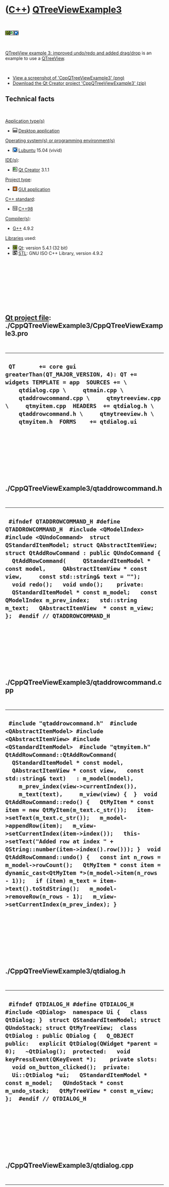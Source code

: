 



 

 

 

 

 

([C++](Cpp.htm)) [QTreeViewExample3](CppQTreeViewExample3.htm)
==============================================================

 

![Qt](PicQt.png)![Qt
Creator](PicQtCreator.png)![Lubuntu](PicLubuntu.png)

 

[QTreeView example 3: improved undo/redo and added
drag/drop](CppQTreeViewExample3.htm) is an example to use a
[QTreeView](CppQTreeView.htm).

 

-   [View a screenshot of
    'CppQTreeViewExample3' (png)](CppQTreeViewExample3.png)
-   [Download the Qt Creator project
    'CppQTreeViewExample3' (zip)](CppQTreeViewExample3.zip)

Technical facts
---------------

 

[Application type(s)](CppApplication.htm)

-   ![Desktop](PicDesktop.png) [Desktop
    application](CppDesktopApplication.htm)

[Operating system(s) or programming environment(s)](CppOs.htm)

-   ![Lubuntu](PicLubuntu.png) [Lubuntu](CppLubuntu.htm) 15.04 (vivid)

[IDE(s)](CppIde.htm):

-   ![Qt Creator](PicQtCreator.png) [Qt Creator](CppQtCreator.htm) 3.1.1

[Project type](CppQtProjectType.htm):

-   ![GUI](PicGui.png) [GUI application](CppGuiApplication.htm)

[C++ standard](CppStandard.htm):

-   ![C++98](PicCpp98.png) [C++98](Cpp98.htm)

[Compiler(s)](CppCompiler.htm):

-   [G++](CppGpp.htm) 4.9.2

[Libraries](CppLibrary.htm) used:

-   ![Qt](PicQt.png) [Qt](CppQt.htm): version 5.4.1 (32 bit)
-   ![STL](PicStl.png) [STL](CppStl.htm): GNU ISO C++ Library, version
    4.9.2

 

 

 

 

 

[Qt project file](CppQtProjectFile.htm): ./CppQTreeViewExample3/CppQTreeViewExample3.pro
----------------------------------------------------------------------------------------

 

  ---------------------------------------------------------------------------------------------------------------------------------------------------------------------------------------------------------------------------------------------------------------------------------------------------------------------------
  ` QT       += core gui greaterThan(QT_MAJOR_VERSION, 4): QT += widgets TEMPLATE = app  SOURCES += \     qtdialog.cpp \     qtmain.cpp \     qtaddrowcommand.cpp \     qtmytreeview.cpp \     qtmyitem.cpp  HEADERS  += qtdialog.h \     qtaddrowcommand.h \     qtmytreeview.h \     qtmyitem.h  FORMS    += qtdialog.ui`
  ---------------------------------------------------------------------------------------------------------------------------------------------------------------------------------------------------------------------------------------------------------------------------------------------------------------------------

 

 

 

 

 

./CppQTreeViewExample3/qtaddrowcommand.h
----------------------------------------

 

  -----------------------------------------------------------------------------------------------------------------------------------------------------------------------------------------------------------------------------------------------------------------------------------------------------------------------------------------------------------------------------------------------------------------------------------------------------------------------------------------------------------------------------------------------------------
  ` #ifndef QTADDROWCOMMAND_H #define QTADDROWCOMMAND_H  #include <QModelIndex> #include <QUndoCommand>  struct QStandardItemModel; struct QAbstractItemView;  struct QtAddRowCommand : public QUndoCommand {   QtAddRowCommand(     QStandardItemModel * const model,     QAbstractItemView * const view,     const std::string& text = "");   void redo();   void undo();    private:   QStandardItemModel * const m_model;   const QModelIndex m_prev_index;   std::string m_text;   QAbstractItemView  * const m_view; };  #endif // QTADDROWCOMMAND_H`
  -----------------------------------------------------------------------------------------------------------------------------------------------------------------------------------------------------------------------------------------------------------------------------------------------------------------------------------------------------------------------------------------------------------------------------------------------------------------------------------------------------------------------------------------------------------

 

 

 

 

 

./CppQTreeViewExample3/qtaddrowcommand.cpp
------------------------------------------

 

  -----------------------------------------------------------------------------------------------------------------------------------------------------------------------------------------------------------------------------------------------------------------------------------------------------------------------------------------------------------------------------------------------------------------------------------------------------------------------------------------------------------------------------------------------------------------------------------------------------------------------------------------------------------------------------------------------------------------------------------------------------------------------------------------------------------------------------------------------------------------------------------------------------------------------------------------------------------------
  ` #include "qtaddrowcommand.h"  #include <QAbstractItemModel> #include <QAbstractItemView> #include <QStandardItemModel>  #include "qtmyitem.h"  QtAddRowCommand::QtAddRowCommand(   QStandardItemModel * const model,   QAbstractItemView * const view,   const std::string& text)   : m_model(model),     m_prev_index(view->currentIndex()),     m_text(text),     m_view(view) {  }  void QtAddRowCommand::redo() {   QtMyItem * const item = new QtMyItem(m_text.c_str());   item->setText(m_text.c_str());   m_model->appendRow(item);   m_view->setCurrentIndex(item->index());   this->setText("Added row at index " + QString::number(item->index().row())); }  void QtAddRowCommand::undo() {   const int n_rows = m_model->rowCount();   QtMyItem * const item = dynamic_cast<QtMyItem *>(m_model->item(n_rows - 1));   if (item) m_text = item->text().toStdString();   m_model->removeRow(n_rows - 1);   m_view->setCurrentIndex(m_prev_index); }`
  -----------------------------------------------------------------------------------------------------------------------------------------------------------------------------------------------------------------------------------------------------------------------------------------------------------------------------------------------------------------------------------------------------------------------------------------------------------------------------------------------------------------------------------------------------------------------------------------------------------------------------------------------------------------------------------------------------------------------------------------------------------------------------------------------------------------------------------------------------------------------------------------------------------------------------------------------------------------

 

 

 

 

 

./CppQTreeViewExample3/qtdialog.h
---------------------------------

 

  ----------------------------------------------------------------------------------------------------------------------------------------------------------------------------------------------------------------------------------------------------------------------------------------------------------------------------------------------------------------------------------------------------------------------------------------------------------------------------------------------------------------------------------------------------
  ` #ifndef QTDIALOG_H #define QTDIALOG_H  #include <QDialog>  namespace Ui {   class QtDialog; }  struct QStandardItemModel; struct QUndoStack; struct QtMyTreeView;  class QtDialog : public QDialog {   Q_OBJECT    public:   explicit QtDialog(QWidget *parent = 0);   ~QtDialog();  protected:   void keyPressEvent(QKeyEvent *);    private slots:   void on_button_clicked();  private:   Ui::QtDialog *ui;   QStandardItemModel * const m_model;   QUndoStack * const m_undo_stack;   QtMyTreeView * const m_view; };  #endif // QTDIALOG_H`
  ----------------------------------------------------------------------------------------------------------------------------------------------------------------------------------------------------------------------------------------------------------------------------------------------------------------------------------------------------------------------------------------------------------------------------------------------------------------------------------------------------------------------------------------------------

 

 

 

 

 

./CppQTreeViewExample3/qtdialog.cpp
-----------------------------------

 

  ---------------------------------------------------------------------------------------------------------------------------------------------------------------------------------------------------------------------------------------------------------------------------------------------------------------------------------------------------------------------------------------------------------------------------------------------------------------------------------------------------------------------------------------------------------------------------------------------------------------------------------------------------------------------------------------------------------------------------------------------------------------------------------------------------------------------------------------------------------------------------------------------------------------------------------------------------------------------------------------------------------------------------------------------------------------------------------------------------------------------------------------------------------------------------------------------------------------------------------------------------------------------------------------------------------------------------------------------------------------------------------------------------------------------------------------------------------------------------------------------------------------------------------------------------------------------------------------------------------------------------------------------------------------------------------------------------------------------------------------------------------------------------------------------------------------------------------------------------------
  ` #include "qtdialog.h"  #include <cassert>  #include <boost/lexical_cast.hpp>  #include <QKeyEvent> #include <QStandardItemModel> #include <QStyledItemDelegate> #include <QUndoStack>  #include "qtaddrowcommand.h" #include "ui_qtdialog.h" #include "qtmytreeview.h" #include "qtmyitem.h"  QtDialog::QtDialog(QWidget *parent) :   QDialog(parent),   ui(new Ui::QtDialog),   m_model(new QStandardItemModel),   m_undo_stack(new QUndoStack),   m_view(new QtMyTreeView) {   ui->setupUi(this);   assert(ui->scrollAreaWidgetContents->layout());   ui->scrollAreaWidgetContents->layout()->addWidget(m_view);   m_view->setModel(m_model);   m_view->setItemDelegate(new QStyledItemDelegate);    //Initial the QtMyTreeView with some items   for (int i=0; i!=26; ++i)   {     QtAddRowCommand * const cmd       = new QtAddRowCommand(         m_model,         m_view,         boost::lexical_cast<std::string,char>('A' + i));     m_undo_stack->push(cmd);   }  }  QtDialog::~QtDialog() {   delete ui;   delete m_model;   delete m_undo_stack;   delete m_view; }  void QtDialog::keyPressEvent(QKeyEvent * e) {   if (e->key() == Qt::Key_Escape) { close(); return; }   if ( (e->modifiers() & Qt::ControlModifier)     && !(e->modifiers() & Qt::ShiftModifier)     && e->key() == Qt::Key_Z)   {     m_undo_stack->undo();     return;   }   if ( (e->modifiers() & Qt::ControlModifier)     && (e->modifiers() & Qt::ShiftModifier)     && e->key() == Qt::Key_Z)   {     m_undo_stack->redo();     return;   } }  void QtDialog::on_button_clicked() {   QtAddRowCommand * const cmd = new QtAddRowCommand(m_model,m_view);   m_undo_stack->push(cmd);    const int n_rows = m_model->rowCount();   QtMyItem * const item = dynamic_cast<QtMyItem*>(m_model->item(n_rows - 1));   assert(item);   m_view->edit(item->index());  }`
  ---------------------------------------------------------------------------------------------------------------------------------------------------------------------------------------------------------------------------------------------------------------------------------------------------------------------------------------------------------------------------------------------------------------------------------------------------------------------------------------------------------------------------------------------------------------------------------------------------------------------------------------------------------------------------------------------------------------------------------------------------------------------------------------------------------------------------------------------------------------------------------------------------------------------------------------------------------------------------------------------------------------------------------------------------------------------------------------------------------------------------------------------------------------------------------------------------------------------------------------------------------------------------------------------------------------------------------------------------------------------------------------------------------------------------------------------------------------------------------------------------------------------------------------------------------------------------------------------------------------------------------------------------------------------------------------------------------------------------------------------------------------------------------------------------------------------------------------------------------

 

 

 

 

 

./CppQTreeViewExample3/qtmain.cpp
---------------------------------

 

  ----------------------------------------------------------------------------------------------------------------------------------------------------------------------
  ` #include <QApplication> #include "qtdialog.h"  int main(int argc, char *argv[]) {   QApplication a(argc, argv);   QtDialog w;   w.show();      return a.exec(); }`
  ----------------------------------------------------------------------------------------------------------------------------------------------------------------------

 

 

 

 

 

./CppQTreeViewExample3/qtmyitem.h
---------------------------------

 

  ------------------------------------------------------------------------------------------------------------------------------------------------------------------------
  ` #ifndef QTMYITEM_H #define QTMYITEM_H  #include <QStandardItem>  struct QtMyItem : public QStandardItem {   QtMyItem(const QString &text); };  #endif // QTMYITEM_H`
  ------------------------------------------------------------------------------------------------------------------------------------------------------------------------

 

 

 

 

 

./CppQTreeViewExample3/qtmyitem.cpp
-----------------------------------

 

  --------------------------------------------------------------------------------------------------------------------------------------------------------------------------------------
  ` #include "qtmyitem.h"  QtMyItem::QtMyItem(const QString &text)   : QStandardItem(text) {   this->setEditable(true);   this->setDragEnabled(true);   this->setDropEnabled(true); }`
  --------------------------------------------------------------------------------------------------------------------------------------------------------------------------------------

 

 

 

 

 

./CppQTreeViewExample3/qtmytreeview.h
-------------------------------------

 

  -------------------------------------------------------------------------------------------------------------------------------------------------------------------------------------------
  ` #ifndef QTMYTREEVIEW_H #define QTMYTREEVIEW_H  #include <QTreeView>  struct QtMyTreeView : public QTreeView {   QtMyTreeView(QWidget * const parent = 0); };  #endif // QTMYTREEVIEW_H`
  -------------------------------------------------------------------------------------------------------------------------------------------------------------------------------------------

 

 

 

 

 

./CppQTreeViewExample3/qtmytreeview.cpp
---------------------------------------

 

  ----------------------------------------------------------------------------------------------------------------------------------------------------------------------------------------------------------------------------------------------------------------------------------------------------------------------------------------------------------------------------------------------------------------------------------------------------------------------------------------------------------------------------------------------------------------------------------------------------------------------
  ` #include "qtmytreeview.h"  #include <QDragEnterEvent> #include <QDropEvent> #include <QDragMoveEvent>  QtMyTreeView::QtMyTreeView(QWidget * const parent)   : QTreeView(parent) {   this->setAcceptDrops(true);   this->setAlternatingRowColors(true);   this->setAnimated(true);   this->setDragDropMode(QAbstractItemView::InternalMove);   this->setDragEnabled(true);   this->setDropIndicatorShown(true);   this->setExpandsOnDoubleClick(true);   this->setHeaderHidden(true);   this->setItemsExpandable(true);   this->setSelectionMode(QAbstractItemView::SingleSelection);   this->setWordWrap(true); }`
  ----------------------------------------------------------------------------------------------------------------------------------------------------------------------------------------------------------------------------------------------------------------------------------------------------------------------------------------------------------------------------------------------------------------------------------------------------------------------------------------------------------------------------------------------------------------------------------------------------------------------

 

 

 

 

 





 

[![Valid XHTML 1.0 Strict](valid-xhtml10.png){width="88"
height="31"}](http://validator.w3.org/check?uri=referer)

This page has been created by the [tool](Tools.htm)
[CodeToHtml](ToolCodeToHtml.htm)
